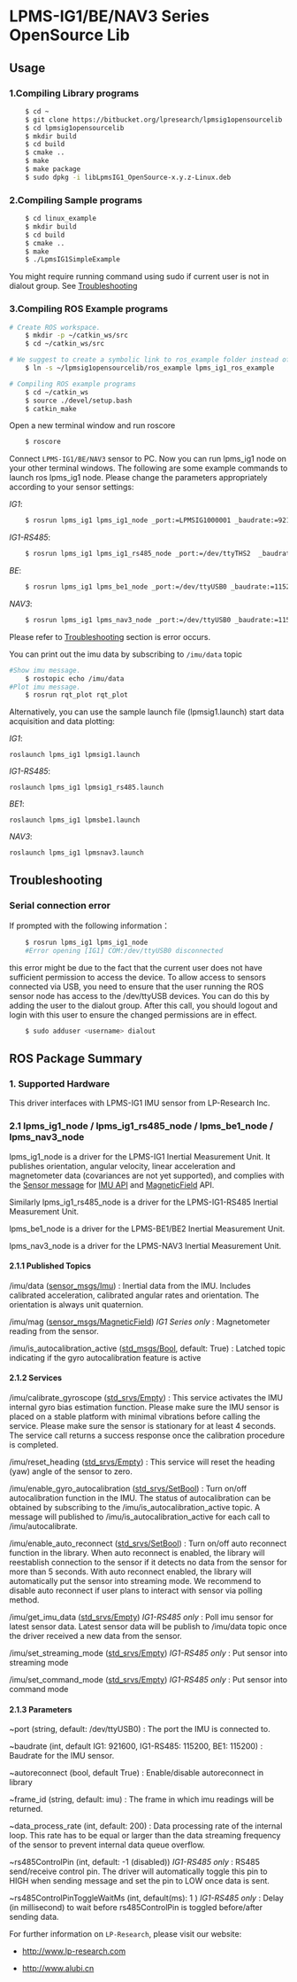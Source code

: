 # LPMS-IG1/BE/NAV3 Series OpenSource Lib


## Usage
### 1.Compiling Library programs
```bash
    $ cd ~
    $ git clone https://bitbucket.org/lpresearch/lpmsig1opensourcelib
    $ cd lpmsig1opensourcelib
    $ mkdir build
    $ cd build
    $ cmake ..
    $ make
    $ make package
    $ sudo dpkg -i libLpmsIG1_OpenSource-x.y.z-Linux.deb
```

### 2.Compiling Sample programs
```bash
    $ cd linux_example
    $ mkdir build
    $ cd build
    $ cmake ..
    $ make
    $ ./LpmsIG1SimpleExample
```
You might require running command using sudo if current user is not in dialout group. See [Troubleshooting](#troubleshooting) 

### 3.Compiling ROS Example programs
```bash
# Create ROS workspace.
    $ mkdir -p ~/catkin_ws/src
    $ cd ~/catkin_ws/src

# We suggest to create a symbolic link to ros_example folder instead of copying
    $ ln -s ~/lpmsig1opensourcelib/ros_example lpms_ig1_ros_example

# Compiling ROS example programs
    $ cd ~/catkin_ws
    $ source ./devel/setup.bash
    $ catkin_make
```

Open a new terminal window and run roscore
```bash
    $ roscore
```
Connect `LPMS-IG1/BE/NAV3` sensor to PC.
Now you can run lpms_ig1 node on your other terminal windows.
The following are some example commands to launch ros lpms_ig1 node. Please change the parameters appropriately according to your sensor settings:

*IG1*:
```bash
    $ rosrun lpms_ig1 lpms_ig1_node _port:=LPMSIG1000001 _baudrate:=921600
```

*IG1-RS485*:
```bash
    $ rosrun lpms_ig1 lpms_ig1_rs485_node _port:=/dev/ttyTHS2  _baudrate:=115200 _rs485ControlPin:=388 _rs485ControlPinToggleWaitMs:=2

```

*BE*:
```bash
    $ rosrun lpms_ig1 lpms_be1_node _port:=/dev/ttyUSB0 _baudrate:=115200
```
 
*NAV3*:
```bash
    $ rosrun lpms_ig1 lpms_nav3_node _port:=/dev/ttyUSB0 _baudrate:=115200
```

Please refer to [Troubleshooting](#troubleshooting) section is error occurs.

You can print out the imu data by subscribing to `/imu/data` topic
```bash
#Show imu message.
    $ rostopic echo /imu/data
#Plot imu message.
    $ rosrun rqt_plot rqt_plot
```

Alternatively, you can use the sample launch file (lpmsig1.launch) start data acquisition and data plotting:

*IG1*:
```
roslaunch lpms_ig1 lpmsig1.launch
```

*IG1-RS485*:
```
roslaunch lpms_ig1 lpmsig1_rs485.launch
```

*BE1*:
```
roslaunch lpms_ig1 lpmsbe1.launch
```

*NAV3*:
```
roslaunch lpms_ig1 lpmsnav3.launch
```

## Troubleshooting

### Serial connection error
If prompted with the following information：
```bash
    $ rosrun lpms_ig1 lpms_ig1_node
    #Error opening [IG1] COM:/dev/ttyUSB0 disconnected
```
this error might be due to the fact that the current user does not have sufficient permission to access the device. 
To allow access to sensors connected via USB, you need to ensure that the user running the ROS sensor node has access to the /dev/ttyUSB devices. You can do this by adding the user to the dialout group. After this call, you should logout and login with this user to ensure the changed permissions are in effect.

```bash
    $ sudo adduser <username> dialout
```



## ROS Package Summary

### 1. Supported Hardware
This driver interfaces with LPMS-IG1 IMU sensor from LP-Research Inc.


### 2.1 lpms_ig1_node / lpms_ig1_rs485_node  / lpms_be1_node / lpms_nav3_node
lpms_ig1_node is a driver for the LPMS-IG1 Inertial Measurement Unit. It publishes orientation, angular velocity, linear acceleration and magnetometer data (covariances are not yet supported), and complies with the [Sensor message](https://wiki.ros.org/sensor_msgs) for [IMU API](http://docs.ros.org/api/sensor_msgs/html/msg/Imu.html) and [MagneticField](http://docs.ros.org/melodic/api/sensor_msgs/html/msg/MagneticField.html) API.

Similarly lpms_ig1_rs485_node is a driver for the LPMS-IG1-RS485 Inertial Measurement Unit.

lpms_be1_node is a driver for the LPMS-BE1/BE2 Inertial Measurement Unit.

lpms_nav3_node is a driver for the LPMS-NAV3 Inertial Measurement Unit.

#### 2.1.1 Published Topics
/imu/data ([sensor_msgs/Imu](http://docs.ros.org/api/sensor_msgs/html/msg/Imu.html)) 
:   Inertial data from the IMU. Includes calibrated acceleration, calibrated angular rates and orientation. The orientation is always unit quaternion. 

/imu/mag ([sensor_msgs/MagneticField](http://docs.ros.org/melodic/api/sensor_msgs/html/msg/MagneticField.html)) *IG1 Series only*
:   Magnetometer reading from the sensor.

/imu/is_autocalibration_active ([std_msgs/Bool](http://docs.ros.org/api/std_msgs/html/msg/Bool.html), default: True)
:   Latched topic indicating if the gyro autocalibration feature is active

#### 2.1.2 Services
/imu/calibrate_gyroscope ([std_srvs/Empty](http://docs.ros.org/api/std_srvs/html/srv/Empty.html)) 
:   This service activates the IMU internal gyro bias estimation function. Please make sure the IMU sensor is placed on a stable platform with minimal vibrations before calling the service. Please make sure the sensor is stationary for at least 4 seconds. The service call returns a success response once the calibration procedure is completed.

/imu/reset_heading ([std_srvs/Empty](http://docs.ros.org/api/std_srvs/html/srv/Empty.html)) 
:   This service will reset the heading (yaw) angle of the sensor to zero. 

/imu/enable_gyro_autocalibration ([std_srvs/SetBool](http://docs.ros.org/melodic/api/std_srvs/html/srv/SetBool.html))
:   Turn on/off autocalibration function in the IMU. The status of autocalibration can be obtained by subscribing to the /imu/is_autocalibration_active topic. A message will published to /imu/is_autocalibration_active for each call to /imu/autocalibrate. 

/imu/enable_auto_reconnect ([std_srvs/SetBool](http://docs.ros.org/melodic/api/std_srvs/html/srv/SetBool.html))
:   Turn on/off auto reconnect function in the library. When auto reconnect is enabled, the library will reestablish connection to the sensor if it detects no data from the sensor for more than 5 seconds. With auto reconnect enabled, the library will automatically put the sensor into streaming mode. We recommend to disable auto reconnect if user plans to interact with sensor via polling method.

/imu/get_imu_data ([std_srvs/Empty](http://docs.ros.org/api/std_srvs/html/srv/Empty.html)) *IG1-RS485 only*
:   Poll imu sensor for latest sensor data. Latest sensor data will be publish to /imu/data topic once the driver received a new data from the sensor.

/imu/set_streaming_mode ([std_srvs/Empty](http://docs.ros.org/api/std_srvs/html/srv/Empty.html)) *IG1-RS485 only*
:   Put sensor into streaming mode

/imu/set_command_mode ([std_srvs/Empty](http://docs.ros.org/api/std_srvs/html/srv/Empty.html)) *IG1-RS485 only*
:   Put sensor into command mode

#### 2.1.3 Parameters

~port (string, default: /dev/ttyUSB0) 
:   The port the IMU is connected to.

~baudrate (int, default IG1: 921600, IG1-RS485: 115200, BE1: 115200)
:   Baudrate for the IMU sensor.

~autoreconnect (bool, default True)
:   Enable/disable autoreconnect in library

~frame_id (string, default: imu) 
:   The frame in which imu readings will be returned.

~data_process_rate (int, default: 200) 
:   Data processing rate of the internal loop. This rate has to be equal or larger than the data streaming frequency of the sensor to prevent internal data queue overflow.

~rs485ControlPin (int, default: -1 (disabled)) *IG1-RS485 only* 
:   RS485 send/receive control pin. The driver will automatically toggle this pin to HIGH when sending message and set the pin to LOW once data is sent.

~rs485ControlPinToggleWaitMs (int, default(ms): 1 ) *IG1-RS485 only* 
:   Delay (in millisecond) to wait before rs485ControlPin is toggled before/after sending data. 

For further information on `LP-Research`, please visit our website:

* http://www.lp-research.com

* http://www.alubi.cn
